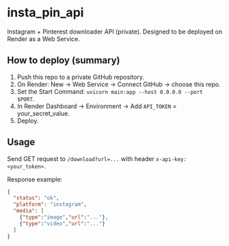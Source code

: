# insta_pin_api

Instagram + Pinterest downloader API (private). Designed to be deployed on Render as a Web Service.

## How to deploy (summary)
1. Push this repo to a private GitHub repository.
2. On Render: New -> Web Service -> Connect GitHub -> choose this repo.
3. Set the Start Command: `uvicorn main:app --host 0.0.0.0 --port $PORT`.
4. In Render Dashboard -> Environment -> Add `API_TOKEN` = your_secret_value.
5. Deploy.

## Usage
Send GET request to `/download?url=...` with header `x-api-key: <your_token>`.

Response example:
```json
{
  "status": "ok",
  "platform": "instagram",
  "media": [
    {"type":"image","url":"..."},
    {"type":"video","url":"..."}
  ]
}
```
